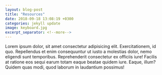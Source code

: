 ```yaml
---
layout: blog-post
title: "Resources"
date: 2018-09-18 13:08:19 +0300
categories: jekyll update
image: keyboard.jpg
excerpt_separator: <!--more-->
---
```


Lorem ipsum dolor, sit amet consectetur adipisicing elit. Exercitationem, id quo. Repellendus et enim consequuntur ut iusto a molestias dolor, nemo eligendi sunt temporibus. Reprehenderit consectetur ex officiis iure! Facilis at ratione eos sequi earum totam eaque beatae quidem iure. Eaque, illum? <!--more-->Quidem quas modi, quod laborum in laudantium possimus!
